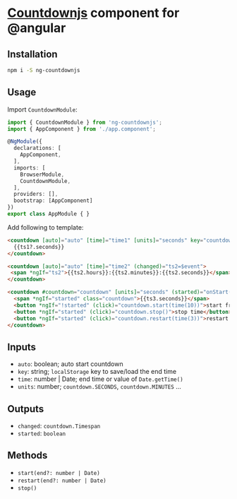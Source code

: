 # [Countdownjs](https://github.com/mckamey/countdownjs) component for @angular

## Installation

```bash
npm i -S ng-countdownjs
```

## Usage

Import `CountdownModule`:
```typescript
import { CountdownModule } from 'ng-countdownjs';
import { AppComponent } from './app.component';

@NgModule({
  declarations: [
    AppComponent,
  ],
  imports: [
    BrowserModule,
    CountdownModule,
  ],
  providers: [],
  bootstrap: [AppComponent]
})
export class AppModule { }
```

Add following to template:
```html
<countdown [auto]="auto" [time]="time1" [units]="seconds" key="countdown_time1_key" (changed)="ts1=$event">
  {{ts1?.seconds}}
</countdown>

<countdown [auto]="auto" [time]="time2" (changed)="ts2=$event">
 <span *ngIf="ts2">{{ts2.hours}}:{{ts2.minutes}}:{{ts2.seconds}}</span>
</countdown>

<countdown #countdown="countdown" [units]="seconds" (started)="onStart($event)" (changed)="ts3=$event">
  <span *ngIf="started" class="countdown">{{ts3.seconds}}</span>
  <button *ngIf="!started" (click)="countdown.start(time(10))">start from 10</button>
  <button *ngIf="started" (click)="countdown.stop()">stop time</button>
  <button *ngIf="started" (click)="countdown.restart(time(3))">restart from 3</button>
</countdown>
```

## Inputs

- `auto`: boolean; auto start countdown
- `key`: string; `localStorage` key to save/load the end time
- `time`: number | Date; end <Date>time or value of `Date.getTime()`
- `units`: number; `countdown.SECONDS`, `countdown.MINUTES` ...

## Outputs

- `changed`: `countdown.Timespan`
- `started`: `boolean`

## Methods

- `start(end?: number | Date)`
- `restart(end?: number | Date)`
- `stop()`
